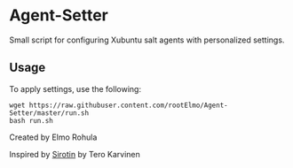 # Agent-Setter

Small script for configuring Xubuntu salt agents with personalized settings.

## Usage

To apply settings, use the following:

	wget https://raw.githubuser.content.com/rootElmo/Agent-Setter/master/run.sh
	bash run.sh


Created by Elmo Rohula

Inspired by [Sirotin](https://github.com/terokarvinen/sirotin) by Tero Karvinen 
